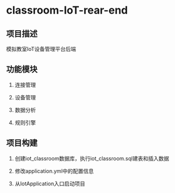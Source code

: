 # classroom-IoT-rear-end

## 项目描述

模拟教室IoT设备管理平台后端

## 功能模块

1. 连接管理

2. 设备管理

3. 数据分析

4. 规则引擎

## 项目构建

1. 创建iot_classroom数据库，执行iot_classroom.sql建表和插入数据

2. 修改application.yml中的配置信息

3. 从IotApplication入口启动项目

